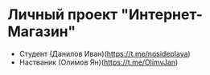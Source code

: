 # Личный проект "Интернет-Магазин"

* Студент (Данилов Иван)(https://t.me/nosideplaya)
* Настваник (Олимов Ян)(https://t.me/OlimvJan)
